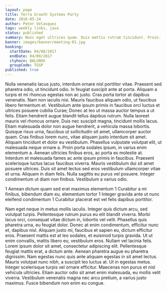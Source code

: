 ```yaml
---
layout: page
title: Terra Growth Systems Party
date: 2016-05-24
author: Peter Velasquez
tags: weekly links, java
status: published
summary: Nunc eget ultrices quam. Duis mattis rutrum tincidunt. Proin.
banner: images/banner/meeting-01.jpg
booking:
  startDate: 04/08/2017
  endDate: 04/09/2017
  ctyhocn: BALGRHX
  groupCode: TGSP
published: true
---
```

Nulla venenatis lacus justo, interdum ornare nisl porttitor vitae. Praesent sed pharetra odio, ut tincidunt odio. In feugiat suscipit ante at porta. Aliquam a turpis et mi rhoncus egestas non ac justo. Cras porta tortor at dapibus venenatis. Nam non iaculis nisi. Mauris faucibus aliquam odio, ut faucibus libero fermentum et. Vestibulum ante ipsum primis in faucibus orci luctus et ultrices posuere cubilia Curae; Donec at leo ut massa auctor tempus a ut felis. Etiam hendrerit augue blandit tellus dapibus rutrum. Nulla laoreet mauris vel rhoncus ornare. Duis nec suscipit magna, tincidunt mollis lacus. Etiam malesuada dolor non augue hendrerit, a vehicula massa lobortis. Quisque risus urna, faucibus ut sollicitudin sit amet, ullamcorper auctor quam. Cras finibus lorem nunc, vitae aliquam justo interdum sit amet.
Aliquam tincidunt et dolor eu vestibulum. Phasellus vulputate volutpat elit, ut malesuada neque ornare a. Proin porta sodales ipsum, in varius enim elementum a. Aenean ultricies finibus eros, ac porta ex molestie at. Interdum et malesuada fames ac ante ipsum primis in faucibus. Praesent scelerisque luctus lacus faucibus viverra. Mauris vestibulum dui sit amet posuere ultrices. Duis sit amet lectus sed eros vestibulum ullamcorper vitae et urna. Aliquam in diam felis. Nulla sagittis eu purus vel posuere. Integer condimentum ut diam non finibus. Vestibulum a varius odio.

1 Aenean dictum quam sed erat maximus elementum
1 Curabitur a mi finibus, bibendum diam eu, elementum tortor
1 Integer gravida ante ut nunc eleifend condimentum
1 Curabitur placerat est vel felis dapibus porttitor.

Nam eget neque in metus mollis iaculis. Integer quis dictum arcu, sed volutpat turpis. Pellentesque rutrum purus eu elit blandit viverra. Morbi lacus orci, consequat vitae dictum in, lobortis vel velit. Phasellus quis pharetra urna, eu feugiat dolor. Donec at enim condimentum, efficitur nunc et, dapibus nisl. Aliquam justo mi, faucibus et sapien eu, dictum efficitur eros. Praesent mattis est at leo sodales, et euismod turpis gravida. Ut ut enim convallis, mattis libero eu, vestibulum eros. Nullam vel lacinia felis. Lorem ipsum dolor sit amet, consectetur adipiscing elit.
Pellentesque feugiat mattis erat, a dictum ante. Aenean pharetra augue eu pharetra dignissim. Nam egestas nunc quis ante aliquam egestas in sit amet lectus. Mauris volutpat nunc nibh, a suscipit leo luctus at. Ut in egestas metus. Integer scelerisque turpis vel ornare efficitur. Maecenas non purus et nisl vehicula ultricies. Etiam auctor odio sit amet enim malesuada, eu mollis velit viverra. Vestibulum venenatis magna nec arcu pretium, a varius justo maximus. Fusce bibendum non enim eu congue.

